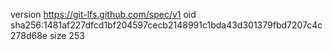 version https://git-lfs.github.com/spec/v1
oid sha256:1481af227dfcd1bf204597cecb2148991c1bda43d301379fbd7207c4c278d68e
size 253

